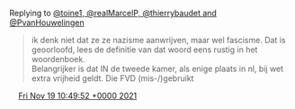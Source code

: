 Replying to [@toine1, @realMarcelP, @thierrybaudet and @PvanHouwelingen](https://twitter.com/toine1/status/1461599437780930560)

> ik denk niet dat ze ze nazisme aanwrijven, maar wel fascisme\. Dat is geoorloofd, lees de definitie van dat woord eens rustig in het woordenboek\.   
> Belangrijker is dat IN de tweede kamer, als enige plaats in nl, bij wet extra vrijheid geldt\. Die FVD \(mis\-/\)gebruikt

<img src="../../media/tweet.ico" width="12" /> [Fri Nov 19 10:49:52 +0000 2021](https://twitter.com/DromerDenker/status/1461647909305339905)